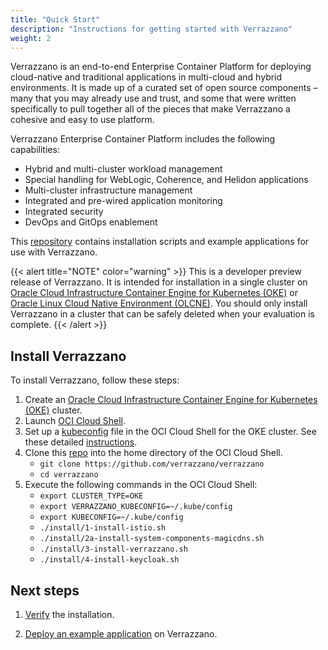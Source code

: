 ```yaml
---
title: "Quick Start"
description: "Instructions for getting started with Verrazzano"
weight: 2
---
```


Verrazzano is an end-to-end Enterprise Container Platform for deploying cloud-native and traditional applications in multi-cloud and hybrid environments. It is made up of a curated set of open source components – many that you may already use and trust, and some that were written specifically to pull together all of the pieces that make Verrazzano a cohesive and easy to use platform.

Verrazzano Enterprise Container Platform includes the following capabilities:

* Hybrid and multi-cluster workload management
* Special handling for WebLogic, Coherence, and Helidon applications
* Multi-cluster infrastructure management
* Integrated and pre-wired application monitoring
* Integrated security
* DevOps and GitOps enablement

This [repository](https://github.com/verrazzano/verrazzano) contains installation scripts and example applications for use with Verrazzano.

{{< alert title="NOTE" color="warning" >}}
This is a developer preview release of Verrazzano. It is intended for installation in a single cluster on
[Oracle Cloud Infrastructure Container Engine for Kubernetes (OKE)](https://docs.cloud.oracle.com/en-us/iaas/Content/ContEng/Concepts/contengoverview.htm)
or [Oracle Linux Cloud Native Environment (OLCNE)](https://docs.oracle.com/en/operating-systems/olcne/).
You should only install Verrazzano in a cluster that can be safely deleted when your evaluation is complete.
{{< /alert >}}

## Install Verrazzano

To install Verrazzano, follow these steps:

1. Create an [Oracle Cloud Infrastructure Container Engine for Kubernetes (OKE)](https://docs.cloud.oracle.com/en-us/iaas/Content/ContEng/Concepts/contengoverview.htm) cluster.
1. Launch [OCI Cloud Shell](https://docs.cloud.oracle.com/en-us/iaas/Content/API/Concepts/cloudshellgettingstarted.htm).
1. Set up a [kubeconfig](https://kubernetes.io/docs/concepts/configuration/organize-cluster-access-kubeconfig/) file in the OCI Cloud Shell for the OKE cluster. See these detailed [instructions](https://docs.cloud.oracle.com/en-us/iaas/Content/ContEng/Tasks/contengdownloadkubeconfigfile.htm).
1. Clone this [repo](https://github.com/verrazzano/verrazzano) into the home directory of the OCI Cloud Shell.
   - `git clone https://github.com/verrazzano/verrazzano`
   - `cd verrazzano`
1. Execute the following commands in the OCI Cloud Shell:
   - `export CLUSTER_TYPE=OKE`
   - `export VERRAZZANO_KUBECONFIG=~/.kube/config`
   - `export KUBECONFIG=~/.kube/config`
   - `./install/1-install-istio.sh`
   - `./install/2a-install-system-components-magicdns.sh`
   - `./install/3-install-verrazzano.sh`
   - `./install/4-install-keycloak.sh`

## Next steps

1. [Verify](https://github.com/verrazzano/verrazzano/blob/master/install/README.md#4-verify-the-install) the installation.

1. [Deploy an example application](../guides/application-deployment-guide) on Verrazzano.
